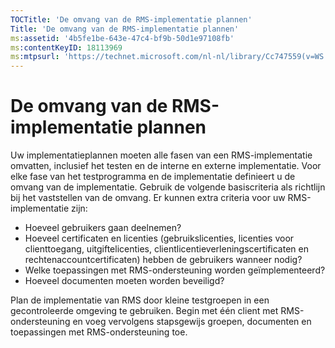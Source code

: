 ```yaml
---
TOCTitle: 'De omvang van de RMS-implementatie plannen'
Title: 'De omvang van de RMS-implementatie plannen'
ms:assetid: '4b5fe1be-643e-47c4-bf9b-50d1e97108fb'
ms:contentKeyID: 18113969
ms:mtpsurl: 'https://technet.microsoft.com/nl-nl/library/Cc747559(v=WS.10)'
---
```


De omvang van de RMS-implementatie plannen
==========================================

Uw implementatieplannen moeten alle fasen van een RMS-implementatie omvatten, inclusief het testen en de interne en externe implementatie. Voor elke fase van het testprogramma en de implementatie definieert u de omvang van de implementatie. Gebruik de volgende basiscriteria als richtlijn bij het vaststellen van de omvang. Er kunnen extra criteria voor uw RMS-implementatie zijn:

-   Hoeveel gebruikers gaan deelnemen?
-   Hoeveel certificaten en licenties (gebruikslicenties, licenties voor clienttoegang, uitgiftelicenties, clientlicentieverleningscertificaten en rechtenaccountcertificaten) hebben de gebruikers wanneer nodig?
-   Welke toepassingen met RMS-ondersteuning worden geïmplementeerd?
-   Hoeveel documenten moeten worden beveiligd?

Plan de implementatie van RMS door kleine testgroepen in een gecontroleerde omgeving te gebruiken. Begin met één client met RMS-ondersteuning en voeg vervolgens stapsgewijs groepen, documenten en toepassingen met RMS-ondersteuning toe.
